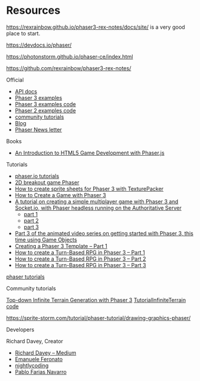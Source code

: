 # Resources

<https://rexrainbow.github.io/phaser3-rex-notes/docs/site/> is a very good place to start.

<https://devdocs.io/phaser/>

<https://photonstorm.github.io/phaser-ce/index.html>

<https://github.com/rexrainbow/phaser3-rex-notes/>

Official

- [API docs](https://photonstorm.github.io/phaser3-docs/)
- [Phaser 3 examples](http://labs.phaser.io/)
- [Phaser 3 examples code](https://github.com/photonstorm/phaser3-examples)
- [Phaser 2 examples code](https://github.com/photonstorm/phaser-examples)
- [community tutorials](http://phaser.io/learn/community-tutorials)
- [Blog](https://phaser.io/phaser3/devlog)
- [Phaser News letter](https://phaser.io/community/newsletter)

Books

- [An Introduction to HTML5 Game Development with Phaser.js](https://github.com/meanderingleaf/PhaserBookExamples)

Tutorials

- [phaser.io tutorials](http://phaser.io/news/category/tutorial)
- [2D breakout game Phaser](https://developer.mozilla.org/en-US/docs/Games/Tutorials/2D_breakout_game_Phaser)
- [How to create sprite sheets for Phaser 3 with TexturePacker](https://www.codeandweb.com/texturepacker/tutorials/how-to-create-sprite-sheets-for-phaser3)
- [How to Create a Game with Phaser 3](https://gamedevacademy.org/phaser-3-tutorial/)
- [A tutorial on creating a simple multiplayer game with Phaser 3 and Socket.io, with Phaser headless running on the Authoritative Server](http://phaser.io/news/2019/03/creating-a-multiplayer-phaser-3-game-tutorial)
  - [part 1](https://phasertutorials.com/creating-a-simple-multiplayer-game-in-phaser-3-with-an-authoritative-server-part-1/)
  - [part 2](https://phasertutorials.com/creating-a-simple-multiplayer-game-in-phaser-3-with-an-authoritative-server-part-2/)
  - [part 3](https://phasertutorials.com/creating-a-simple-multiplayer-game-in-phaser-3-with-an-authoritative-server-part-3/)
- [Part 3 of the animated video series on getting started with Phaser 3, this time using Game Objects](http://phaser.io/news/2019/03/getting-started-with-phaser-part-3)
- [Creating a Phaser 3 Template – Part 1](https://phasertutorials.com/creating-a-phaser-3-template-part-1/)
- [How to create a Turn-Based RPG in Phaser 3 – Part 1](https://gamedevacademy.org/how-to-create-a-turn-based-rpg-game-in-phaser-3-part-1/)
- [How to create a Turn-Based RPG in Phaser 3 – Part 2](https://gamedevacademy.org/how-to-create-a-turn-based-rpg-game-in-phaser-3-part-2/)
- [How to create a Turn-Based RPG in Phaser 3 – Part 3](https://gamedevacademy.org/how-to-create-a-turn-based-rpg-in-phaser-3-part-3/)

[phaser tutorials](https://phasertutorials.com/)

Community tutorials

[Top-down Infinite Terrain Generation with Phaser 3](https://yorkcs.com/2019/02/25/top-down-infinite-terrain-generation-with-phaser-3/) [TutorialInfiniteTerrain code](https://github.com/jaredyork/TutorialInfiniteTerrain)

https://sprite-storm.com/tutorial/phaser-tutorial/drawing-graphics-phaser/

Developers

Richard Davey, Creator

- [Richard Davey – Medium](https://medium.com/@photonstorm)
- [Emanuele Feronato](https://www.emanueleferonato.com)
- [nightlycoding](http://nightlycoding.com/)
- [Pablo Farias Navarro](https://github.com/fariazz)
